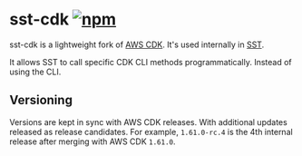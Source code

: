 # sst-cdk [![npm](https://img.shields.io/npm/v/sst-cdk)](https://www.npmjs.com/package/sst-cdk)

sst-cdk is a lightweight fork of [AWS CDK](https://aws.amazon.com/cdk/). It's used internally in [SST](https://github.com/serverless-stack/serverless-stack).

It allows SST to call specific CDK CLI methods programmatically. Instead of using the CLI.

## Versioning

Versions are kept in sync with AWS CDK releases. With additional updates released as release candidates. For example, `1.61.0-rc.4` is the 4th internal release after merging with AWS CDK `1.61.0`.
